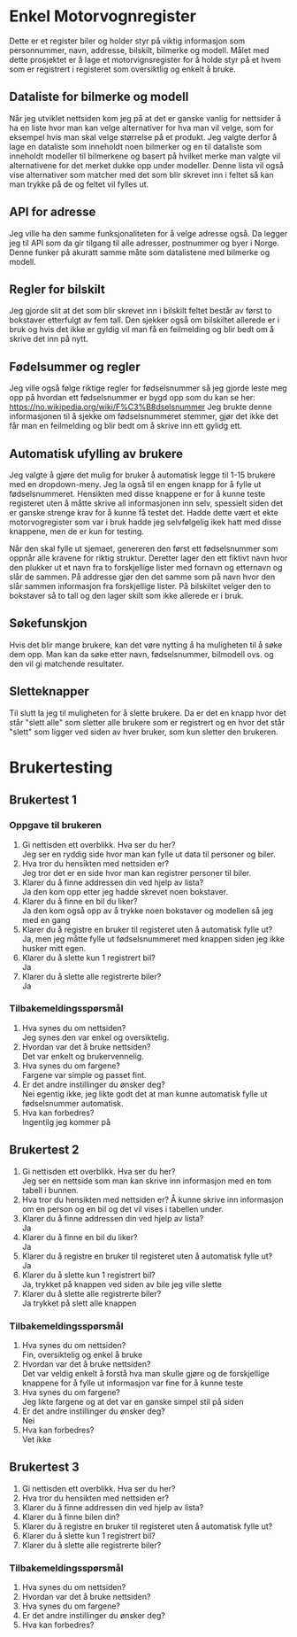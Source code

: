 <h1>Enkel Motorvognregister</h1>
Dette er et register biler og holder styr på viktig informasjon som personnummer, navn, addresse, bilskilt, bilmerke og modell. Målet med dette prosjektet er å lage et motorvignsregister for å holde styr på et hvem som er registrert i registeret som oversiktlig og enkelt å bruke.

<h2>Dataliste for bilmerke og modell</h2>
Når jeg utviklet nettsiden kom jeg på at det er ganske vanlig for nettsider å ha en liste hvor man kan velge alternativer for hva man vil velge, som for eksempel hvis man skal velge størrelse på et produkt. Jeg valgte derfor å lage en dataliste som inneholdt noen bilmerker og en til dataliste som inneholdt modeller til bilmerkene og basert på hvilket merke man valgte vil alternativene for det merket dukke opp under modeller. Denne lista vil også vise alternativer som matcher med det som blir skrevet inn i feltet så kan man trykke på de og feltet vil fylles ut.

<h2>API for adresse</h2>
Jeg ville ha den samme funksjonaliteten for å velge adresse også. Da legger jeg til API som da gir tilgang til alle adresser, postnummer og byer i Norge. Denne funker på akuratt samme måte som datalistene med bilmerke og modell.

<h2>Regler for bilskilt</h2>

Jeg gjorde slit at det som blir skrevet inn i bilskilt feltet består av først to bokstaver etterfulgt av fem tall. Den sjekker også om bilskiltet allerede er i bruk og hvis det ikke er gyldig vil man få en feilmelding og blir bedt om å skrive det inn på nytt. 

<h2>Fødelsummer og regler</h2>

Jeg ville også følge riktige regler for fødselsnummer så jeg gjorde leste meg opp på hvordan ett fødselsnummer er bygd opp som du kan se her: https://no.wikipedia.org/wiki/F%C3%B8dselsnummer 
Jeg brukte denne informasjonen til å sjekke om fødselsnummeret stemmer, gjør det ikke det får man en feilmelding og blir bedt om å skrive inn ett gylidg ett.

<h2>Automatisk ufylling av brukere</h2>

Jeg valgte å gjøre det mulig for bruker å automatisk legge til 1-15 brukere med en dropdown-meny. Jeg la også til en engen knapp for å fylle ut fødselsnummeret. Hensikten med disse knappene er for å kunne teste registeret uten å måtte skrive all informasjonen inn selv, spessielt siden det er ganske strenge krav for å kunne få testet det. Hadde dette vært et ekte motorvogregister som var i bruk hadde jeg selvfølgelig ikek hatt med disse knappene, men de er kun for testing.

Når den skal fylle ut sjemaet, genereren den først ett fødselsnummer som oppnår alle kravene for riktig struktur. Deretter lager den ett fiktivt navn hvor den plukker ut et navn fra to forskjellige lister med fornavn og etternavn og slår de sammen. På addresse gjør den det samme som på navn hvor den slår sammen informasjon fra forskjellige lister. På bilskiltet velger den to bokstaver så to tall og den lager skilt som ikke allerede er i bruk. 

<h2>Søkefunskjon</h2>

Hvis det blir mange brukere, kan det vøre nytting å ha muligheten til å søke dem opp. Man kan da søke etter navn, fødselsnummer, bilmodell ovs. og den vil gi matchende resultater.

<h2>Sletteknapper</h2>

Til slutt la jeg til muligheten for å slette brukere. Da er det en knapp hvor det står "slett alle" som sletter alle brukere som er registrert og en hvor det står "slett" som ligger ved siden av hver bruker, som kun sletter den brukeren.

<h1>Brukertesting</h1>

<h2>Brukertest 1</h2>

<h3>Oppgave til brukeren</h3>

1. Gi nettisden ett overblikk. Hva ser du her? <br>
   Jeg ser en ryddig side hvor man kan fylle ut data til personer og biler.
2. Hva tror du hensikten med nettsiden er? <br>
   Jeg tror det er en side hvor man kan registrer personer til biler. 
3. Klarer du å finne addressen din ved hjelp av lista? <br>
   Ja den kom opp etter jeg hadde skrevet noen bokstaver. 
4. Klarer du å finne en bil du liker? <br>
   Ja den kom også opp av å trykke noen bokstaver og modellen så jeg med en gang 
5. Klarer du å registre en bruker til registeret uten å automatisk fylle ut? <br>
   Ja, men jeg måtte fylle ut fødselsnummeret med knappen siden jeg ikke husker mitt egen. 
6. Klarer du å slette kun 1 registrert bil? <br>
   Ja 
7. Klarer du å slette alle registrerte biler? <br>
   Ja 
   
<h3>Tilbakemeldingsspørsmål</h3>

1. Hva synes du om nettsiden? <br>
   Jeg synes den var enkel og oversiktelig.
2. Hvordan var det å bruke nettsiden? <br>
   Det var enkelt og brukervennelig.
3. Hva synes du om fargene? <br>
   Fargene var simple og passet fint.
4. Er det andre instillinger du ønsker deg? <br>
   Nei egentig ikke, jeg likte godt det at man kunne automatisk fylle ut fødselsnummer automatisk.
5. Hva kan forbedres? <br>
   Ingentilg jeg kommer på

<h2>Brukertest 2</h2>

1. Gi nettisden ett overblikk. Hva ser du her? <br>
   Jeg ser en nettside som man kan skrive inn informasjon med en tom tabell i bunnen.
2. Hva tror du hensikten med nettsiden er?
   Å kunne skrive inn informasjon om en person og en bil og det vil vises i tabellen under.
3. Klarer du å finne addressen din ved hjelp av lista? <br>
   Ja
4. Klarer du å finne en bil du liker? <br>
   Ja
5. Klarer du å registre en bruker til registeret uten å automatisk fylle ut? <br>
   Ja
6. Klarer du å slette kun 1 registrert bil? <br>
   Ja, trykket på knappen ved siden av bile jeg ville slette
7. Klarer du å slette alle registrerte biler? <br>
   Ja trykket på slett alle knappen

<h3>Tilbakemeldingsspørsmål</h3>

1. Hva synes du om nettsiden? <br>
   Fin, oversiktelig og enkel å bruke
2. Hvordan var det å bruke nettsiden? <br>
   Det var veldig enkelt å forstå hva man skulle gjøre og de forskjellige knappene for å fylle ut informasjon var fine for å kunne teste
3. Hva synes du om fargene? <br>
   Jeg likte fargene og at det var en ganske simpel stil på siden
4. Er det andre instillinger du ønsker deg? <br>
   Nei
5. Hva kan forbedres? <br>
   Vet ikke

<h2>Brukertest 3</h2>

1. Gi nettisden ett overblikk. Hva ser du her? <br>
2. Hva tror du hensikten med nettsiden er?
3. Klarer du å finne addressen din ved hjelp av lista? <br>
4. Klarer du å finne bilen din? <br>
5. Klarer du å registre en bruker til registeret uten å automatisk fylle ut? <br>
6. Klarer du å slette kun 1 registrert bil? <br>
7. Klarer du å slette alle registrerte biler? <br>

<h3>Tilbakemeldingsspørsmål</h3>

1. Hva synes du om nettsiden? <br>
2. Hvordan var det å bruke nettsiden? <br>
3. Hva synes du om fargene? <br>
4. Er det andre instillinger du ønsker deg? <br>
5. Hva kan forbedres? <br>

